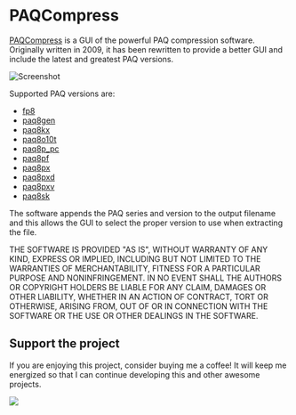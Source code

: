 # PAQCompress

[PAQCompress](https://moisescardona.me/paqcompress) is a GUI of the powerful PAQ compression software. Originally written in 2009, it has been rewritten to provide a better GUI and include the latest and greatest PAQ versions.

![Screenshot](https://moisescardona.me/wp-content/uploads/2022/09/PAQCompress-v0.6.1.png)

Supported PAQ versions are: 

* [fp8](https://encode.su/threads/613-FP8-(-Fast-PAQ8))
* [paq8gen](https://encode.su/threads/3549-paq8gen-sequence-compressor)
* [paq8kx](https://encode.su/threads/296-PAQ8K?p=8370&viewfull=1#post8370)
* [paq8o10t](https://encode.su/threads/81-Paq8o10t)
* [paq8p_pc](https://encode.su/threads/3070-mod_CM-another-paq-submodel)
* [paq8pf](https://encode.su/threads/457-PAQ8PF)
* [paq8px](https://encode.su/threads/342-paq8px)
* [paq8pxd](https://encode.su/threads/1464-Paq8pxd-dict)
* [paq8pxv](https://encode.su/threads/3064-paq8pxv-virtual-machine)
* [paq8sk](https://encode.su/threads/3371-Paq8sk)

The software appends the PAQ series and version to the output filename and this allows the GUI to select the proper version to use when extracting the file.

THE SOFTWARE IS PROVIDED "AS IS", WITHOUT WARRANTY OF ANY KIND, EXPRESS OR IMPLIED, INCLUDING BUT NOT LIMITED TO THE WARRANTIES OF MERCHANTABILITY, FITNESS FOR A PARTICULAR PURPOSE AND NONINFRINGEMENT. IN NO EVENT SHALL THE AUTHORS OR COPYRIGHT HOLDERS BE LIABLE FOR ANY CLAIM, DAMAGES OR OTHER LIABILITY, WHETHER IN AN ACTION OF CONTRACT, TORT OR OTHERWISE, ARISING FROM, OUT OF OR IN CONNECTION WITH THE SOFTWARE OR THE USE OR OTHER DEALINGS IN THE SOFTWARE.

## Support the project
If you are enjoying this project, consider buying me a coffee! It will keep me energized so that I can continue developing this and other awesome projects.

<a href="https://www.buymeacoffee.com/moisespr"><img src="https://img.buymeacoffee.com/button-api/?text=Buy me a coffee&emoji=&slug=moisespr&button_colour=FF5F5F&font_colour=ffffff&font_family=Cookie&outline_colour=000000&coffee_colour=FFDD00"></a>